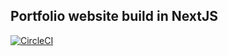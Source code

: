 ## Portfolio website build in NextJS

[![CircleCI](https://circleci.com/gh/emilpriver/Nextjs-portfolio-website/tree/master.svg?style=svg)](https://circleci.com/gh/emilpriver/Nextjs-portfolio-website/tree/master)
